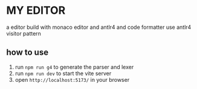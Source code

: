 # MY EDITOR

a editor build with monaco editor and antlr4 and code formatter use antlr4 visitor pattern

## how to use

1. run `npm run g4` to generate the parser and lexer
2. run `npm run dev` to start the vite server
3. open `http://localhost:5173/` in your browser
